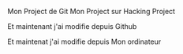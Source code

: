 Mon Project de  Git
Mon Project sur Hacking Project

Et maintenant j'ai modifie depuis Github

Et maintenat j'ai modifie depuis Mon ordinateur	


